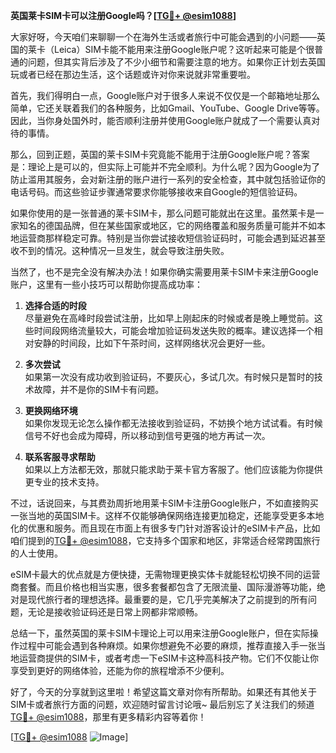 **英国莱卡SIM卡可以注册Google吗？[[TG💪+ @esim1088](https://t.me/s/esim1088)]**

大家好呀，今天咱们来聊聊一个在海外生活或者旅行中可能会遇到的小问题——英国的莱卡（Leica）SIM卡能不能用来注册Google账户呢？这听起来可能是个很普通的问题，但其实背后涉及了不少小细节和需要注意的地方。如果你正计划去英国玩或者已经在那边生活，这个话题或许对你来说就非常重要啦。

首先，我们得明白一点，Google账户对于很多人来说不仅仅是一个邮箱地址那么简单，它还关联着我们的各种服务，比如Gmail、YouTube、Google Drive等等。因此，当你身处国外时，能否顺利注册并使用Google账户就成了一个需要认真对待的事情。

那么，回到正题，英国的莱卡SIM卡究竟能不能用于注册Google账户呢？答案是：理论上是可以的，但实际上可能并不完全顺利。为什么呢？因为Google为了防止滥用其服务，会对新注册的账户进行一系列的安全检查，其中就包括验证你的电话号码。而这些验证步骤通常要求你能够接收来自Google的短信验证码。

如果你使用的是一张普通的莱卡SIM卡，那么问题可能就出在这里。虽然莱卡是一家知名的德国品牌，但在某些国家或地区，它的网络覆盖和服务质量可能并不如本地运营商那样稳定可靠。特别是当你尝试接收短信验证码时，可能会遇到延迟甚至收不到的情况。这种情况一旦发生，就会导致注册失败。

当然了，也不是完全没有解决办法！如果你确实需要用莱卡SIM卡来注册Google账户，这里有一些小技巧可以帮助你提高成功率：

1. **选择合适的时段**  
   尽量避免在高峰时段尝试注册，比如早上刚起床的时候或者是晚上睡觉前。这些时间段网络流量较大，可能会增加验证码发送失败的概率。建议选择一个相对安静的时间段，比如下午茶时间，这样网络状况会更好一些。

2. **多次尝试**  
   如果第一次没有成功收到验证码，不要灰心，多试几次。有时候只是暂时的技术故障，并不是你的SIM卡有问题。

3. **更换网络环境**  
   如果你发现无论怎么操作都无法接收到验证码，不妨换个地方试试看。有时候信号不好也会成为障碍，所以移动到信号更强的地方再试一次。

4. **联系客服寻求帮助**  
   如果以上方法都无效，那就只能求助于莱卡官方客服了。他们应该能为你提供更专业的技术支持。

不过，话说回来，与其费劲周折地用莱卡SIM卡注册Google账户，不如直接购买一张当地的英国SIM卡。这样不仅能够确保网络连接更加稳定，还能享受更多本地化的优惠和服务。而且现在市面上有很多专门针对游客设计的eSIM卡产品，比如咱们提到的[TG💪+ @esim1088](https://t.me/s/esim1088)，它支持多个国家和地区，非常适合经常跨国旅行的人士使用。

eSIM卡最大的优点就是方便快捷，无需物理更换实体卡就能轻松切换不同的运营商套餐。而且价格也相当实惠，很多套餐都包含了无限流量、国际漫游等功能，绝对是现代旅行者的理想选择。最重要的是，它几乎完美解决了之前提到的所有问题，无论是接收验证码还是日常上网都非常顺畅。

总结一下，虽然英国的莱卡SIM卡理论上可以用来注册Google账户，但在实际操作过程中可能会遇到各种麻烦。如果你想避免不必要的麻烦，推荐直接入手一张当地运营商提供的SIM卡，或者考虑一下eSIM卡这种高科技产物。它们不仅能让你享受到更好的网络体验，还能为你的旅程增添不少便利。

好了，今天的分享就到这里啦！希望这篇文章对你有所帮助。如果还有其他关于SIM卡或者旅行方面的问题，欢迎随时留言讨论哦~ 最后别忘了关注我们的频道[TG💪+ @esim1088](https://t.me/s/esim1088)，那里有更多精彩内容等着你！

[[TG💪+ @esim1088](https://t.me/s/esim1088) ![Image](https://i.postimg.cc/4NQfJmqS/Snipaste-2025-05-13-00-14-12.png)]